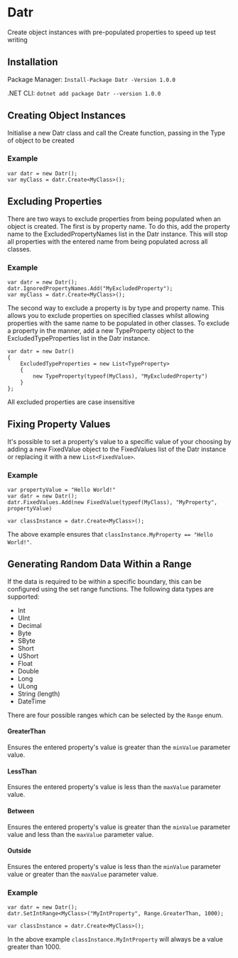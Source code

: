 # Datr
Create object instances with pre-populated properties to speed up test writing

## Installation
Package Manager:
`Install-Package Datr -Version 1.0.0`

.NET CLI:
`dotnet add package Datr --version 1.0.0`

## Creating Object Instances
Initialise a new Datr class and call the Create function, passing in the Type of object to be created

### Example
```
var datr = new Datr();
var myClass = datr.Create<MyClass>();
```

## Excluding Properties
There are two ways to exclude properties from being populated when an object is created.
The first is by property name. To do this, add the property name to the ExcludedPropertyNames list in the Datr instance. This will stop all properties with the entered name from being populated across all classes.

### Example
```
var datr = new Datr();
datr.IgnoredPropertyNames.Add("MyExcludedProperty");
var myClass = datr.Create<MyClass>();
```

The second way to exclude a property is by type and property name. This allows you to exclude properties on specified classes whilst allowing properties with the same name to be populated in other classes. To exclude a property in the manner, add a new TypeProperty object to the ExcludedTypeProperties list in the Datr instance.
```
var datr = new Datr()
{
    ExcludedTypeProperties = new List<TypeProperty>
    {
        new TypeProperty(typeof(MyClass), "MyExcludedProperty")
    }
};
```
All excluded properties are case insensitive

## Fixing Property Values
It's possible to set a property's value to a specific value of your choosing by adding a new FixedValue object to the FixedValues list of the Datr instance or replacing it with a new `List<FixedValue>`.

### Example
```
var propertyValue = "Hello World!"
var datr = new Datr();
datr.FixedValues.Add(new FixedValue(typeof(MyClass), "MyProperty", propertyValue)

var classInstance = datr.Create<MyClass>();
```
The above example ensures that `classInstance.MyProperty == "Hello World!"`.

## Generating Random Data Within a Range
If the data is required to be within a specific boundary, this can be configured using the set range functions. The following data types are supported:
* Int
* UInt
* Decimal
* Byte
* SByte
* Short
* UShort
* Float
* Double
* Long
* ULong
* String (length)
* DateTime

There are four possible ranges which can be selected by the `Range` enum.

#### GreaterThan
Ensures the entered property's value is greater than the `minValue` parameter value.

#### LessThan
Ensures the entered property's value is less than the `maxValue` parameter value.

#### Between
Ensures the entered property's value is greater than the `minValue` parameter value and less than the `maxValue` parameter value.

#### Outside
Ensures the entered property's value is less than the `minValue` parameter value or greater than the `maxValue` parameter value.

### Example
```
var datr = new Datr();
datr.SetIntRange<MyClass>("MyIntProperty", Range.GreaterThan, 1000);

var classInstance = datr.Create<MyClass>();
```

In the above example `classInstance.MyIntProperty` will always be a value greater than 1000.
